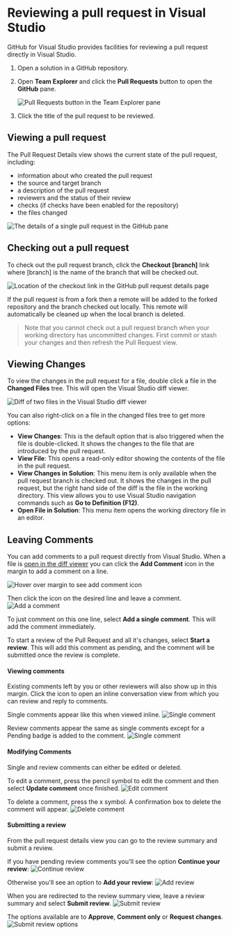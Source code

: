 # Reviewing a pull request in Visual Studio

GitHub for Visual Studio provides facilities for reviewing a pull request directly in Visual Studio.

1. Open a solution in a GitHub repository.

2. Open **Team Explorer** and click the **Pull Requests** button to open the **GitHub** pane.

   ![Pull Requests button in the Team Explorer pane](images/pull-requests-button.png)

3. Click the title of the pull request to be reviewed.

## Viewing a pull request

The Pull Request Details view shows the current state of the pull request, including:
- information about who created the pull request
- the source and target branch
- a description of the pull request
- reviewers and the status of their review
- checks (if checks have been enabled for the repository)
- the files changed

![The details of a single pull request in the GitHub pane](images/pr-detail-view.png)

## Checking out a pull request

To check out the pull request branch, click the **Checkout [branch]** link where [branch] is the name of the branch that will be checked out.

![Location of the checkout link in the GitHub pull request details page](images/pr-detail-view-checkout-branch.png)

If the pull request is from a fork then a remote will be added to the forked repository and the branch checked out locally. This remote will automatically be cleaned up when the local branch is deleted.

> Note that you cannot check out a pull request branch when your working directory has uncommitted changes. First commit or stash your changes and then refresh the Pull Request view.

## Viewing Changes

To view the changes in the pull request for a file, double click a file in the **Changed Files** tree. This will open the Visual Studio diff viewer.

![Diff of two files in the Visual Studio diff viewer](images/pr-diff-files.png)

You can also right-click on a file in the changed files tree to get more options:

- **View Changes**: This is the default option that is also triggered when the file is double-clicked. It shows the changes to the file that are introduced by the pull request.
- **View File**: This opens a read-only editor showing the contents of the file in the pull request.
- **View Changes in Solution**: This menu item is only available when the pull request branch is checked out. It shows the changes in the pull request, but the right hand side of the diff is the file in the working directory. This view allows you to use Visual Studio navigation commands such as **Go to Definition (F12)**.
- **Open File in Solution**: This menu item opens the working directory file in an editor.

## Leaving Comments

You can add comments to a pull request directly from Visual Studio. When a file is [open in the diff viewer](#viewing-changes) you can click the **Add Comment** icon in the margin to add a comment on a line.

![Hover over margin to see add comment icon](images/hover-to-add-comment.png)

Then click the icon on the desired line and leave a comment.
![Add a comment](images/add-review-comment.png)

To just comment on this one line, select **Add a single comment**. This will add the comment immediately.

To start a review of the Pull Request and all it's changes, select **Start a review**. This will add this comment as pending, and the comment will be submitted once the review is complete.

#### Viewing comments

Existing comments left by you or other reviewers will also show up in this margin. Click the icon to open an inline conversation view from which you can review and reply to comments.

Single comments appear like this when viewed inline.
![Single comment](images/single-comment.png)

Review comments appear the same as single comments except for a Pending badge is added to the comment.
![Single comment](images/pending-review-comment.png)

#### Modifying Comments

Single and review comments can either be edited or deleted.

To edit a comment, press the pencil symbol to edit the comment and then select **Update comment** once finished.
![Edit comment](images/edit-comment.png)

To delete a comment, press the x symbol. A confirmation box to delete the comment will appear.
![Delete comment](images/delete-comment.png)

#### Submitting a review

From the pull request details view you can go to the review summary and submit a review.

If you have pending review comments you'll see the option **Continue your review**:
![Continue review](images/continue-your-review.png)

Otherwise you'll see an option to **Add your review**:
![Add review](images/add-review.png)

When you are redirected to the review summary view, leave a review summary and select **Submit review**.
![Submit review](images/submit-review.png)

The options available are to **Approve**, **Comment only** or **Request changes**.
![Submit review options](images/submit-review-options.png)
